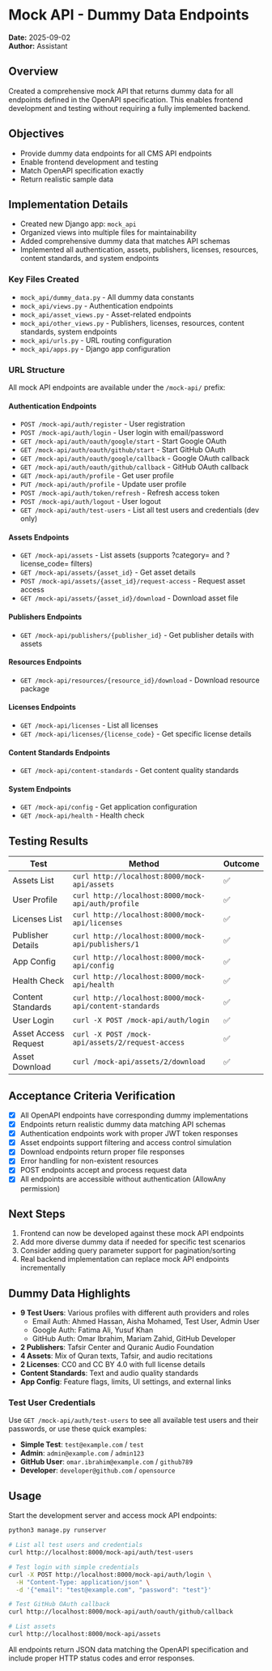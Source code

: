 # Mock API - Dummy Data Endpoints

**Date:** 2025-09-02  
**Author:** Assistant  

## Overview
Created a comprehensive mock API that returns dummy data for all endpoints defined in the OpenAPI specification. This enables frontend development and testing without requiring a fully implemented backend.

## Objectives
- Provide dummy data endpoints for all CMS API endpoints
- Enable frontend development and testing
- Match OpenAPI specification exactly
- Return realistic sample data

## Implementation Details
- Created new Django app: `mock_api`
- Organized views into multiple files for maintainability
- Added comprehensive dummy data that matches API schemas
- Implemented all authentication, assets, publishers, licenses, resources, content standards, and system endpoints

### Key Files Created
- `mock_api/dummy_data.py` - All dummy data constants
- `mock_api/views.py` - Authentication endpoints
- `mock_api/asset_views.py` - Asset-related endpoints
- `mock_api/other_views.py` - Publishers, licenses, resources, content standards, system endpoints
- `mock_api/urls.py` - URL routing configuration
- `mock_api/apps.py` - Django app configuration

### URL Structure
All mock API endpoints are available under the `/mock-api/` prefix:

#### Authentication Endpoints
- `POST /mock-api/auth/register` - User registration
- `POST /mock-api/auth/login` - User login with email/password
- `GET /mock-api/auth/oauth/google/start` - Start Google OAuth
- `GET /mock-api/auth/oauth/github/start` - Start GitHub OAuth
- `GET /mock-api/auth/oauth/google/callback` - Google OAuth callback
- `GET /mock-api/auth/oauth/github/callback` - GitHub OAuth callback
- `GET /mock-api/auth/profile` - Get user profile
- `PUT /mock-api/auth/profile` - Update user profile
- `POST /mock-api/auth/token/refresh` - Refresh access token
- `POST /mock-api/auth/logout` - User logout
- `GET /mock-api/auth/test-users` - List all test users and credentials (dev only)

#### Assets Endpoints
- `GET /mock-api/assets` - List assets (supports ?category= and ?license_code= filters)
- `GET /mock-api/assets/{asset_id}` - Get asset details
- `POST /mock-api/assets/{asset_id}/request-access` - Request asset access
- `GET /mock-api/assets/{asset_id}/download` - Download asset file

#### Publishers Endpoints
- `GET /mock-api/publishers/{publisher_id}` - Get publisher details with assets

#### Resources Endpoints
- `GET /mock-api/resources/{resource_id}/download` - Download resource package

#### Licenses Endpoints
- `GET /mock-api/licenses` - List all licenses
- `GET /mock-api/licenses/{license_code}` - Get specific license details

#### Content Standards Endpoints
- `GET /mock-api/content-standards` - Get content quality standards

#### System Endpoints
- `GET /mock-api/config` - Get application configuration
- `GET /mock-api/health` - Health check

## Testing Results
| Test | Method | Outcome |
|---|-----|---|
| Assets List | `curl http://localhost:8000/mock-api/assets` | ✅ |
| User Profile | `curl http://localhost:8000/mock-api/auth/profile` | ✅ |
| Licenses List | `curl http://localhost:8000/mock-api/licenses` | ✅ |
| Publisher Details | `curl http://localhost:8000/mock-api/publishers/1` | ✅ |
| App Config | `curl http://localhost:8000/mock-api/config` | ✅ |
| Health Check | `curl http://localhost:8000/mock-api/health` | ✅ |
| Content Standards | `curl http://localhost:8000/mock-api/content-standards` | ✅ |
| User Login | `curl -X POST /mock-api/auth/login` | ✅ |
| Asset Access Request | `curl -X POST /mock-api/assets/2/request-access` | ✅ |
| Asset Download | `curl /mock-api/assets/2/download` | ✅ |

## Acceptance Criteria Verification
- [x] All OpenAPI endpoints have corresponding dummy implementations
- [x] Endpoints return realistic dummy data matching API schemas
- [x] Authentication endpoints work with proper JWT token responses
- [x] Asset endpoints support filtering and access control simulation
- [x] Download endpoints return proper file responses
- [x] Error handling for non-existent resources
- [x] POST endpoints accept and process request data
- [x] All endpoints are accessible without authentication (AllowAny permission)

## Next Steps
1. Frontend can now be developed against these mock API endpoints
2. Add more diverse dummy data if needed for specific test scenarios
3. Consider adding query parameter support for pagination/sorting
4. Real backend implementation can replace mock API endpoints incrementally

## Dummy Data Highlights
- **9 Test Users**: Various profiles with different auth providers and roles
  - Email Auth: Ahmed Hassan, Aisha Mohamed, Test User, Admin User
  - Google Auth: Fatima Ali, Yusuf Khan  
  - GitHub Auth: Omar Ibrahim, Mariam Zahid, GitHub Developer
- **2 Publishers**: Tafsir Center and Quranic Audio Foundation
- **4 Assets**: Mix of Quran texts, Tafsir, and audio recitations
- **2 Licenses**: CC0 and CC BY 4.0 with full license details
- **Content Standards**: Text and audio quality standards
- **App Config**: Feature flags, limits, UI settings, and external links

### Test User Credentials
Use `GET /mock-api/auth/test-users` to see all available test users and their passwords, or use these quick examples:
- **Simple Test**: `test@example.com` / `test`
- **Admin**: `admin@example.com` / `admin123`
- **GitHub User**: `omar.ibrahim@example.com` / `github789`
- **Developer**: `developer@github.com` / `opensource`

## Usage
Start the development server and access mock API endpoints:
```bash
python3 manage.py runserver

# List all test users and credentials
curl http://localhost:8000/mock-api/auth/test-users

# Test login with simple credentials
curl -X POST http://localhost:8000/mock-api/auth/login \
  -H "Content-Type: application/json" \
  -d '{"email": "test@example.com", "password": "test"}'

# Test GitHub OAuth callback
curl http://localhost:8000/mock-api/auth/oauth/github/callback

# List assets
curl http://localhost:8000/mock-api/assets
```

All endpoints return JSON data matching the OpenAPI specification and include proper HTTP status codes and error responses.
